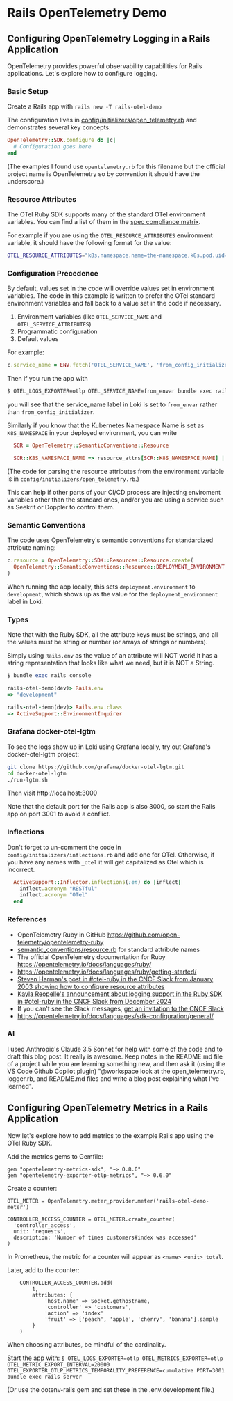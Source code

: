 # Rails OpenTelemetry Demo

## Configuring OpenTelemetry Logging in a Rails Application

OpenTelemetry provides powerful observability capabilities for Rails applications. Let's explore how to configure logging.

### Basic Setup

Create a Rails app with `rails new -T rails-otel-demo`

The configuration lives in [config/initializers/open_telemetry.rb](config/initializers/open_telemetry.rb) and demonstrates several key concepts:

```ruby
OpenTelemetry::SDK.configure do |c|
  # Configuration goes here
end
```

(The examples I found use `opentelemetry.rb` for this filename but the official project name is OpenTelemetry so by convention it should have the underscore.)

### Resource Attributes

The OTel Ruby SDK supports many of the standard OTel environment variables.  You can find a list of them in the [spec compliance matrix](https://github.com/open-telemetry/opentelemetry-specification/blob/main/spec-compliance-matrix.md#environment-variables).

For example if you are using the `OTEL_RESOURCE_ATTRIBUTES` environment variable, it should have the following format for the value:
```sh
OTEL_RESOURCE_ATTRIBUTES="k8s.namespace.name=the-namespace,k8s.pod.uid=a2b3c4d5-e6f7"
```

### Configuration Precedence

By default, values set in the code will override values set in environment variables.  The code in this example is written to prefer the OTel standard environment variables and fall back to a value set in the code if necessary.

1. Environment variables (like `OTEL_SERVICE_NAME` and `OTEL_SERVICE_ATTRIBUTES`)
2. Programmatic configuration
3. Default values

For example:
```ruby
c.service_name = ENV.fetch('OTEL_SERVICE_NAME', 'from_config_initializer')
```

Then if you run the app with
```bash
$ OTEL_LOGS_EXPORTER=otlp OTEL_SERVICE_NAME=from_envar bundle exec rails server -p 3001
```
you will see that the service_name label in Loki is set to `from_envar` rather than `from_config_initializer`.

Similarly if you know that the Kubernetes Namespace Name is set as `K8S_NAMESPACE` in your deployed environment, you can write

```ruby
  SCR = OpenTelemetry::SemanticConventions::Resource

  SCR::K8S_NAMESPACE_NAME => resource_attrs[SCR::K8S_NAMESPACE_NAME] || ENV.fetch('K8S_NAMESPACE', 'unknown_namespace')
```

(The code for parsing the resource attributes from the environment variable is in `config/initializers/open_telemetry.rb`.)

This can help if other parts of your CI/CD process are injecting enviroment variables other than the standard ones, and/or you are using a service such as Seekrit or Doppler to control them.

### Semantic Conventions

The code uses OpenTelemetry's semantic conventions for standardized attribute naming:

```ruby
c.resource = OpenTelemetry::SDK::Resources::Resource.create(
  OpenTelemetry::SemanticConventions::Resource::DEPLOYMENT_ENVIRONMENT => Rails.env.to_s
)
```

When running the app locally, this sets `deployment.environment` to `development`, which shows up as the value for the `deployment_environment` label in Loki.

### Types

Note that with the Ruby SDK, all the attribute keys must be strings, and all the values must be string or number (or arrays of strings or numbers).

Simply using `Rails.env` as the value of an attribute will NOT work!  It has a string representation that looks like what we need, but it is NOT a String.

```ruby
$ bundle exec rails console

rails-otel-demo(dev)> Rails.env
=> "development"

rails-otel-demo(dev)> Rails.env.class
=> ActiveSupport::EnvironmentInquirer
```

### Grafana docker-otel-lgtm

To see the logs show up in Loki using Grafana locally, try out Grafana's docker-otel-lgtm project:

```bash
git clone https://github.com/grafana/docker-otel-lgtm.git
cd docker-otel-lgtm
./run-lgtm.sh
```

Then visit http://localhost:3000

Note that the default port for the Rails app is also 3000, so start the Rails app on port 3001 to avoid a conflict.

### Inflections

Don't forget to un-comment the code in `config/initializers/inflections.rb` and add one for OTel.  Otherwise, if you have any names with `_otel` it will get capitalized as Otel which is incorrect.

```ruby
  ActiveSupport::Inflector.inflections(:en) do |inflect|
    inflect.acronym "RESTful"
    inflect.acronym "OTel"
  end
```

### References

- OpenTelemetry Ruby in GitHub https://github.com/open-telemetry/opentelemetry-ruby
- [semantic_conventions/resource.rb](https://github.com/open-telemetry/opentelemetry-ruby/blob/main/semantic_conventions/lib/opentelemetry/semantic_conventions/resource.rb) for standard attribute names
- The official OpenTelemetry documentation for Ruby https://opentelemetry.io/docs/languages/ruby/
- https://opentelemetry.io/docs/languages/ruby/getting-started/
- [Steven Harman's post in #otel-ruby in the CNCF Slack from January 2003 showing how to configure resource attributes](https://cloud-native.slack.com/archives/C01NWKKMKMY/p1674566998568639?thread_ts=1674560943.812979&cid=C01NWKKMKMY)
- [Kayla Reopelle's announcement about logging support in the Ruby SDK in #otel-ruby in the CNCF Slack from December 2024](https://cloud-native.slack.com/archives/C01NWKKMKMY/p1733516156143249)
- If you can't see the Slack messages, [get an invitation to the CNCF Slack](https://slack.cncf.io)
- https://opentelemetry.io/docs/languages/sdk-configuration/general/

### AI

I used Anthropic's Claude 3.5 Sonnet for help with some of the code and to draft this blog post.  It really is awesome.  Keep notes in the README.md file of a project while you are learning something new, and then ask it (using the VS Code Github Copilot plugin) "@workspace look at the open_telemetry.rb, logger.rb, and README.md files and write a blog post explaining what I've learned".

## Configuring OpenTelemetry Metrics in a Rails Application

Now let's explore how to add metrics to the example Rails app using the OTel Ruby SDK.

Add the metrics gems to Gemfile:
```
gem "opentelemetry-metrics-sdk", "~> 0.8.0"
gem "opentelemetry-exporter-otlp-metrics", "~> 0.6.0"
```

Create a counter:
```
OTEL_METER = OpenTelemetry.meter_provider.meter('rails-otel-demo-meter')

CONTROLLER_ACCESS_COUNTER = OTEL_METER.create_counter(
  'controller_access',
  unit: 'requests',
  description: 'Number of times customers#index was accessed'
)
```

In Prometheus, the metric for a counter will appear as `<name>_<unit>_total`.

Later, add to the counter:
```
    CONTROLLER_ACCESS_COUNTER.add(
        1,
        attributes: {
            'host.name' => Socket.gethostname,
            'controller' => 'customers',
            'action' => 'index'
            'fruit' => ['peach', 'apple', 'cherry', 'banana'].sample
        }
    )
```

When choosing attributes, be mindful of the cardinality.

Start the app with:
`$ OTEL_LOGS_EXPORTER=otlp OTEL_METRICS_EXPORTER=otlp OTEL_METRIC_EXPORT_INTERVAL=20000 OTEL_EXPORTER_OTLP_METRICS_TEMPORALITY_PREFERENCE=cumulative PORT=3001 bundle exec rails server`

(Or use the dotenv-rails gem and set these in the .env.development file.)
